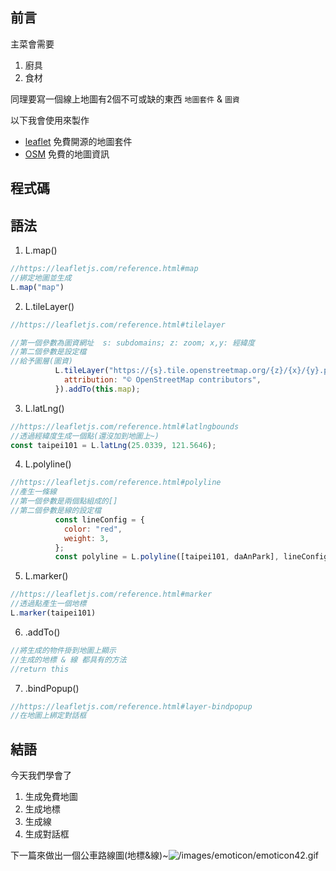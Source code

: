 ## 前言
主菜會需要
1. 廚具
2. 食材

同理要寫一個線上地圖有2個不可或缺的東西
`地圖套件` & `圖資`

以下我會使用來製作
* [leaflet](https://leafletjs.com/) 免費開源的地圖套件
* [OSM](https://osm.tw/about) 免費的地圖資訊

## 程式碼


## 語法
1. L.map()
```js
//https://leafletjs.com/reference.html#map
//綁定地圖並生成
L.map("map")
```
2. L.tileLayer()
```js
//https://leafletjs.com/reference.html#tilelayer

//第一個參數為圖資網址  s: subdomains; z: zoom; x,y: 經緯度 
//第二個參數是設定檔
//給予圖層(圖資)
          L.tileLayer("https://{s}.tile.openstreetmap.org/{z}/{x}/{y}.png", {
            attribution: "© OpenStreetMap contributors",
          }).addTo(this.map);
```

3. L.latLng()
```js
//https://leafletjs.com/reference.html#latlngbounds
//透過經緯度生成一個點(還沒加到地圖上~)
const taipei101 = L.latLng(25.0339, 121.5646);
```

4. L.polyline()
```js
//https://leafletjs.com/reference.html#polyline
//產生一條線
//第一個參數是兩個點組成的[]
//第二個參數是線的設定檔
          const lineConfig = {
            color: "red",
            weight: 3,
          };
          const polyline = L.polyline([taipei101, daAnPark], lineConfig)
```

5. L.marker()
```js
//https://leafletjs.com/reference.html#marker
//透過點產生一個地標
L.marker(taipei101)
```

6. .addTo()
```js
//將生成的物件掛到地圖上顯示
//生成的地標 & 線 都具有的方法
//return this
```

7. .bindPopup()
```js
//https://leafletjs.com/reference.html#layer-bindpopup
//在地圖上綁定對話框
```

## 結語
今天我們學會了
1. 生成免費地圖
2. 生成地標
3. 生成線
4. 生成對話框

下一篇來做出一個公車路線圖(地標&線)~![/images/emoticon/emoticon42.gif](/images/emoticon/emoticon42.gif)